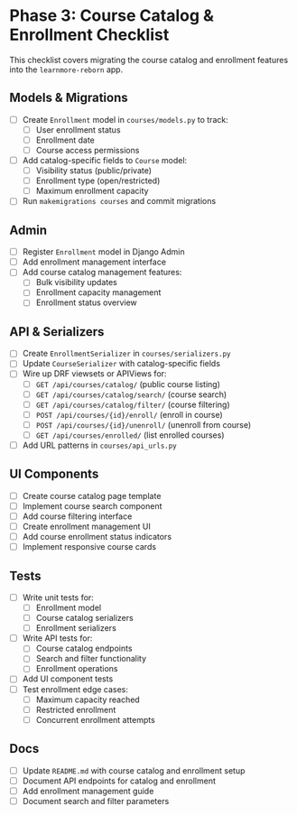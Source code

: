 # Phase 3: Course Catalog & Enrollment Checklist

This checklist covers migrating the course catalog and enrollment features into the `learnmore-reborn` app.

## Models & Migrations

- [ ] Create `Enrollment` model in `courses/models.py` to track:
  - [ ] User enrollment status
  - [ ] Enrollment date
  - [ ] Course access permissions
- [ ] Add catalog-specific fields to `Course` model:
  - [ ] Visibility status (public/private)
  - [ ] Enrollment type (open/restricted)
  - [ ] Maximum enrollment capacity
- [ ] Run `makemigrations courses` and commit migrations

## Admin

- [ ] Register `Enrollment` model in Django Admin
- [ ] Add enrollment management interface
- [ ] Add course catalog management features:
  - [ ] Bulk visibility updates
  - [ ] Enrollment capacity management
  - [ ] Enrollment status overview

## API & Serializers

- [ ] Create `EnrollmentSerializer` in `courses/serializers.py`
- [ ] Update `CourseSerializer` with catalog-specific fields
- [ ] Wire up DRF viewsets or APIViews for:
  - [ ] `GET /api/courses/catalog/` (public course listing)
  - [ ] `GET /api/courses/catalog/search/` (course search)
  - [ ] `GET /api/courses/catalog/filter/` (course filtering)
  - [ ] `POST /api/courses/{id}/enroll/` (enroll in course)
  - [ ] `POST /api/courses/{id}/unenroll/` (unenroll from course)
  - [ ] `GET /api/courses/enrolled/` (list enrolled courses)
- [ ] Add URL patterns in `courses/api_urls.py`

## UI Components

- [ ] Create course catalog page template
- [ ] Implement course search component
- [ ] Add course filtering interface
- [ ] Create enrollment management UI
- [ ] Add course enrollment status indicators
- [ ] Implement responsive course cards

## Tests

- [ ] Write unit tests for:
  - [ ] Enrollment model
  - [ ] Course catalog serializers
  - [ ] Enrollment serializers
- [ ] Write API tests for:
  - [ ] Course catalog endpoints
  - [ ] Search and filter functionality
  - [ ] Enrollment operations
- [ ] Add UI component tests
- [ ] Test enrollment edge cases:
  - [ ] Maximum capacity reached
  - [ ] Restricted enrollment
  - [ ] Concurrent enrollment attempts

## Docs

- [ ] Update `README.md` with course catalog and enrollment setup
- [ ] Document API endpoints for catalog and enrollment
- [ ] Add enrollment management guide
- [ ] Document search and filter parameters 
